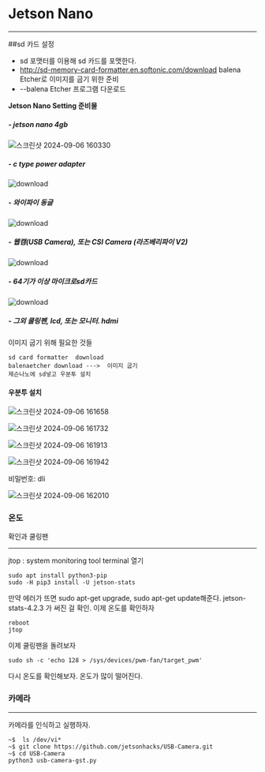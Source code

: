 # Jetson Nano
***
##sd 카드 설정
 - sd 포맷터를 이용해 sd 카드를 포맷한다.
 -  http://sd-memory-card-formatter.en.softonic.com/download balena Etcher로 이미지를 굽기 위한 준비
 - --balena Etcher 프로그램 다운로드


**Jetson Nano Setting 준비물**


##### - jetson nano 4gb
![스크린샷 2024-09-06 160330](https://github.com/user-attachments/assets/ebe40392-2f7d-4bc1-9592-d0d01a49bbf1)

##### - c type power adapter
![download](https://github.com/user-attachments/assets/633b5186-e925-40a0-9d94-effa8aa1e32c)

##### - 와이파이 동글
![download](https://github.com/user-attachments/assets/64725752-622d-4c50-a9dc-3d2bb5b0ac12)

##### - 웹캠(USB Camera), 또는 CSI Camera (라즈베리파이 V2)
![download](https://github.com/user-attachments/assets/d0ff0f24-3172-4ff2-876c-b76f91e4d9a9)

##### - 64기가 이상 마이크로sd카드
![download](https://github.com/user-attachments/assets/1e9b401b-f35d-4f12-a0f8-a7ab7f46a398)

##### - 그외 쿨링펜, lcd, 또는 모니터. hdmi

 



이미지  굽기 위해 필요한 것들
```
sd card formatter  download
balenaetcher download --->  이미지 굽기
제슨나노에 sd넣고 우분투 설치
```  
#### 우분투 설치
![스크린샷 2024-09-06 161658](https://github.com/user-attachments/assets/a2792455-524e-4565-a7f5-0e29c3f4fd97)

![스크린샷 2024-09-06 161732](https://github.com/user-attachments/assets/9fd67ba6-9a72-45df-9df1-85e3a8305601)

![스크린샷 2024-09-06 161913](https://github.com/user-attachments/assets/feb17974-c3e6-4e21-bab0-0142923601bf)

![스크린샷 2024-09-06 161942](https://github.com/user-attachments/assets/7849579f-75ad-4eee-bf2e-4757c2e8201f)

비밀번호: dli

![스크린샷 2024-09-06 162010](https://github.com/user-attachments/assets/929dbc93-eac4-40f3-8874-63d9cd66f627)



### 온도
 확인과 쿨링팬
***
jtop : system monitoring tool
terminal 열기
```
sudo apt install python3-pip
sudo -H pip3 install -U jetson-stats
```
만약 에러가 뜨면 sudo apt-get upgrade, sudo apt-get update해준다.
jetson-stats-4.2.3 가 써진 걸 확인.
이제 온도를 확인하자
```
reboot
jtop
```
이제 쿨링팬을 돌려보자
```
sudo sh -c 'echo 128 > /sys/devices/pwm-fan/target_pwm'
```
다시 온도를 확인해보자. 온도가 많이 떨어진다.

### 카메라
***
카메라를 인식하고 실행하자.
```
~$  ls /dev/vi*
~$ git clone https://github.com/jetsonhacks/USB-Camera.git
~$ cd USB-Camera
python3 usb-camera-gst.py
```





























